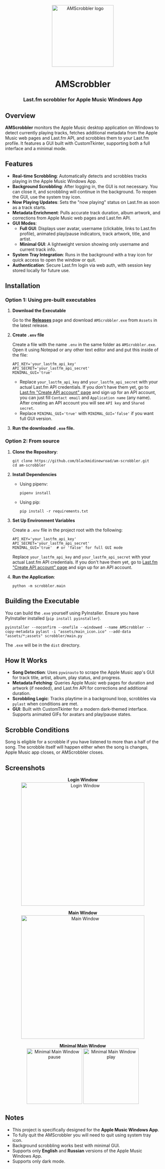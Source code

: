 <div align="center">
  <img src="assets/main_icon.png" alt="AMScrobbler logo" width="200" />
</div>
<div id="toc" align="center">
  <ul style="list-style: none">
    <summary>
      <h1>AMScrobbler</h1>
    </summary>
  </ul>
</div>
<h3 align="center">Last.fm scrobbler for Apple Music Windows App</h3>


## Overview
**AMScrobbler** monitors the Apple Music desktop application on Windows to detect currently playing tracks, fetches additional metadata from the Apple Music web pages and Last.fm API, and scrobbles them to your Last.fm profile. It features a GUI built with CustomTkinter, supporting both a full interface and a minimal mode.


## Features
- **Real-time Scrobbling**: Automatically detects and scrobbles tracks playing in the Apple Music Windows App.
- **Background Scrobbling**: After logging in, the GUI is not necessary. You can close it, and scrobbling will continue in the background. To reopen the GUI, use the system tray icon.
- **Now Playing Updates**: Sets the "now playing" status on Last.fm as soon as a track starts.
- **Metadata Enrichment**: Pulls accurate track duration, album artwork, and corrections from Apple Music web pages and Last.fm API.
- **GUI Modes**:
  - **Full GUI**: Displays user avatar, username (clickable, links to Last.fm profile), animated play/pause indicators, track artwork, title, and artist.
  - **Minimal GUI**: A lightweight version showing only username and current track info.
- **System Tray Integration**: Runs in the background with a tray icon for quick access to open the window or quit.
- **Authentication**: Secure Last.fm login via web auth, with session key stored locally for future use.


## Installation
### Option 1: Using pre-built executables
1. **Download the Executable**

    Go to the [**Releases**](https://github.com/blackmidinewroad/am-scrobbler/releases) page and download `AMScrobbler.exe` from `Assets` in the latest release.

2. **Create `.env` file**

    Create a file with the name `.env` in the same folder as `AMScrobbler.exe`. Open it using Notepad or any other text editor and and put this inside of the file:
    ```env
    API_KEY='your_lastfm_api_key'
    API_SECRET='your_lastfm_api_secret'
    MINIMAL_GUI='true'
    ```
  
    - Replace `your_lastfm_api_key` and `your_lastfm_api_secret` with your actual Last.fm API credentials. If you don't have them yet, go to [Last.fm "Create API account" page](https://www.last.fm/api/account/create) and sign up for an API account, you can just fill `Contact email` and `Application name` (any name). After creating an API account you will see `API key` and `Shared secret`.
    - Replace `MINIMAL_GUI='true'` with `MINIMAL_GUI='false'` if you want full GUI version.

3. **Run the downloaded `.exe` file.**
  

### Option 2: From source
1. **Clone the Repository**:
    ```shell
    git clone https://github.com/blackmidinewroad/am-scrobbler.git
    cd am-scrobbler
    ```

2. **Install Dependencies**
    - Using pipenv:
      
        ```shell
        pipenv install
        ```
     - Using pip:

        ```shell
        pip install -r requirements.txt
        ```

3. **Set Up Environment Variables**

    Create a `.env` file in the project root with the following:
    ```env
    API_KEY='your_lastfm_api_key'
    API_SECRET='your_lastfm_api_secret'
    MINIMAL_GUI='true'  # or 'false' for full GUI mode
    ```

    Replace `your_lastfm_api_key` and `your_lastfm_api_secret` with your actual Last.fm API credentials. If you don't have them yet, go to [Last.fm "Create API account" page](https://www.last.fm/api/account/create) and sign up for an API account.

4. **Run the Application**:

     ```shell
     python -m scrobbler.main
     ```


## Building the Executable
You can build the `.exe` yourself using PyInstaller. Ensure you have PyInstaller installed (`pip install pyinstaller`).

  ```shell
  pyinstaller --noconfirm --onefile --windowed --name AMScrobbler --copy-metadata pylast -i "assets/main_icon.ico" --add-data "assets/*;assets" scrobbler/main.py
  ```

The `.exe` will be in the `dist` directory.


## How It Works
- **Song Detection**: Uses `pywinauto` to scrape the Apple Music app's GUI for track title, artist, album, play status, and progress.
- **Metadata Fetching**: Queries Apple Music web pages for duration and artwork (if needed), and Last.fm API for corrections and additional duration.
- **Scrobbling Logic**: Tracks playtime in a background loop, scrobbles via `pylast` when conditions are met.
- **GUI**: Built with CustomTkinter for a modern dark-themed interface. Supports animated GIFs for avatars and play/pause states.


## Scrobble Conditions
Song is eligible for a scrobble if you have listened to more than a half of the song. The scrobble itself will happen either when the song is changes, Apple Music app closes, or AMScrobbler closes.


## Screenshots
<p align="center">
  <strong>Login Window</strong><br />
  <img src="assets/screenshots/login_frame.png" alt="Login Window" width="400" />
</p>
<p align="center">
  <strong>Main Window</strong><br />
  <img src="assets/screenshots/main_frame.gif" alt="Main Window" width="400" />
</p>
<p align="center">
  <strong>Minimal Main Window</strong><br />
  <img src="assets/screenshots/main_frame_pause_min.png" alt="Minimal Main Window pause" height="180" />
  <img src="assets/screenshots/main_frame_play_min.png" alt="Minimal Main Window play" height="180" />
</p>


## Notes
- This project is specifically designed for the **Apple Music Windows App**.
- To fully quit the AMScrobbler you will need to quit using system tray icon.
- Background scrobbling works best with minimal GUI.
- Supports only **English** and **Russian** versions of the Apple Music Windows App.
- Supports only dark mode.